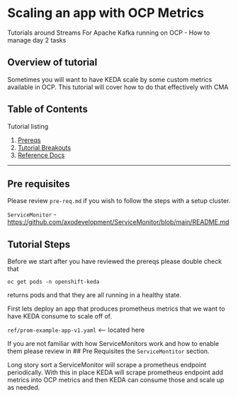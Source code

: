 # Scaling an app with OCP Metrics 

Tutorials around Streams For Apache Kafka running on OCP - How to manage day 2 tasks

## Overview of tutorial

Sometimes you will want to have KEDA scale by some custom metrics available in OCP.  This tutorial will cover how to do that effectively with CMA

## Table of Contents

Tutorial listing

1. [Prereqs](#pre-requisites)
2. [Tutorial Breakouts](#tutorial-steps)
3. [Reference Docs](#reference-documents)

---

## Pre requisites

Please review `pre-req.md` if you wish to follow the steps with a setup cluster.

`ServiceMonitor` - https://github.com/axodevelopment/ServiceMonitor/blob/main/README.md

## Tutorial Steps

Before we start after you have reviewed the prereqs please double check that

`oc get pods -n openshift-keda`

returns pods and that they are all running in a healthy state.

First lets deploy an app that produces prometheus metrics that we want to have KEDA consume to scale off of.

`ref/prom-example-app-v1.yaml` <-- located here

If you are not familiar with how ServiceMonitors work and how to enable them please review in ## Pre Requisites the `ServiceMontitor` section.

Long story sort a ServiceMonitor will scrape a prometheus endpoint periodically.  With this in place KEDA will scrape prometheus endpoint add metrics into OCP metrics and then KEDA can consume those and scale up as needed.

